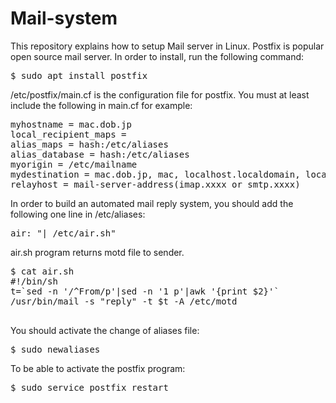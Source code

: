 # Mail-system
This repository explains how to setup Mail server in Linux.
Postfix is popular open source mail server. In order to install, run the following command:
<pre>
$ sudo apt install postfix
</pre>
/etc/postfix/main.cf is the configuration file for postfix.
You must at least include the following in main.cf for example:
<pre>
myhostname = mac.dob.jp
local_recipient_maps =
alias_maps = hash:/etc/aliases
alias_database = hash:/etc/aliases
myorigin = /etc/mailname
mydestination = mac.dob.jp, mac, localhost.localdomain, localhost
relayhost = mail-server-address(imap.xxxx or smtp.xxxx)
</pre>
In order to build an automated mail reply system, you should add the following one line in /etc/aliases:
<pre>
air: "| /etc/air.sh"
</pre>
air.sh program returns motd file to sender.
<pre>
$ cat air.sh
#!/bin/sh
t=`sed -n '/^From/p'|sed -n '1 p'|awk '{print $2}'`
/usr/bin/mail -s "reply" -t $t -A /etc/motd </dev/null
</pre>
</pre>
You should activate the change of aliases file:
<pre>
$ sudo newaliases
</pre>
To be able to activate the postfix program:
<pre>
$ sudo service postfix restart
</pre>
